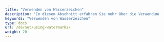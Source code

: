 ```yaml
---
title: "Verwenden von Wasserzeichen"
description: "In diesem Abschnitt erfahren Sie mehr über die Verwendung der GroupDocs.Watermark-API, die Teil von Conholdate.Total für .NET ist."
keywords: "Verwenden von Wasserzeichen"
type: docs
url: /de/net/using-watermarks/
weight: 20
---
```






